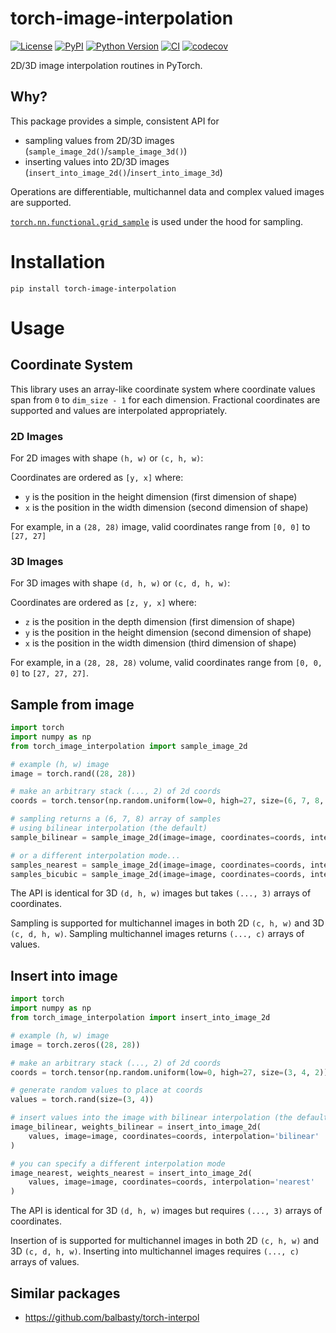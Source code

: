 # torch-image-interpolation

[![License](https://img.shields.io/pypi/l/torch-image-interpolation.svg?color=green)](https://github.com/teamtomo/torch-image-interpolation/raw/main/LICENSE)
[![PyPI](https://img.shields.io/pypi/v/torch-image-interpolation.svg?color=green)](https://pypi.org/project/torch-image-interpolation)
[![Python Version](https://img.shields.io/pypi/pyversions/torch-image-interpolation.svg?color=green)](https://python.org)
[![CI](https://github.com/teamtomo/torch-image-interpolation/actions/workflows/ci.yml/badge.svg)](https://github.com/teamtomo/torch-image-interpolation/actions/workflows/ci.yml)
[![codecov](https://codecov.io/gh/teamtomo/torch-image-interpolation/branch/main/graph/badge.svg)](https://codecov.io/gh/teamtomo/torch-image-interpolation)

2D/3D image interpolation routines in PyTorch.

## Why?

This package provides a simple, consistent API for

- sampling values from 2D/3D images (`sample_image_2d()`/`sample_image_3d()`)
- inserting values into 2D/3D images (`insert_into_image_2d()`/`insert_into_image_3d`)

Operations are differentiable, multichannel data and complex valued images are supported.

[`torch.nn.functional.grid_sample`](https://pytorch.org/docs/stable/generated/torch.nn.functional.grid_sample.html)
is used under the hood for sampling.

# Installation

```shell
pip install torch-image-interpolation
```

# Usage

## Coordinate System

This library uses an array-like coordinate system where coordinate values span from `0`
to `dim_size - 1` for each dimension.
Fractional coordinates are supported and values are interpolated appropriately.

### 2D Images

For 2D images with shape `(h, w)` or `(c, h, w)`:

Coordinates are ordered as `[y, x]` where:

- `y` is the position in the height dimension (first dimension of shape)
- `x` is the position in the width dimension (second dimension of shape)

For example, in a `(28, 28)` image, valid coordinates range from `[0, 0]` to `[27, 27]`

### 3D Images

For 3D images with shape `(d, h, w)` or `(c, d, h, w)`:

Coordinates are ordered as `[z, y, x]` where:

- `z` is the position in the depth dimension (first dimension of shape)
- `y` is the position in the height dimension (second dimension of shape)
- `x` is the position in the width dimension (third dimension of shape)

For example, in a `(28, 28, 28)` volume, valid coordinates range from `[0, 0, 0]` to
`[27, 27, 27]`.

## Sample from image

```python
import torch
import numpy as np
from torch_image_interpolation import sample_image_2d

# example (h, w) image
image = torch.rand((28, 28))

# make an arbitrary stack (..., 2) of 2d coords
coords = torch.tensor(np.random.uniform(low=0, high=27, size=(6, 7, 8, 2))).float()

# sampling returns a (6, 7, 8) array of samples
# using bilinear interpolation (the default)
sample_bilinear = sample_image_2d(image=image, coordinates=coords, interpolation='bilinear')

# or a different interpolation mode...
samples_nearest = sample_image_2d(image=image, coordinates=coords, interpolation='nearest')
samples_bicubic = sample_image_2d(image=image, coordinates=coords, interpolation='bicubic')
```

The API is identical for 3D `(d, h, w)` images but takes `(..., 3)` arrays of
coordinates.

Sampling is supported for multichannel images in both 2D `(c, h, w)` and 3D `(c, d, h, w)`. 
Sampling multichannel images returns `(..., c)` arrays of values. 



## Insert into image

```python
import torch
import numpy as np
from torch_image_interpolation import insert_into_image_2d

# example (h, w) image
image = torch.zeros((28, 28))

# make an arbitrary stack (..., 2) of 2d coords
coords = torch.tensor(np.random.uniform(low=0, high=27, size=(3, 4, 2)))

# generate random values to place at coords
values = torch.rand(size=(3, 4))

# insert values into the image with bilinear interpolation (the default)
image_bilinear, weights_bilinear = insert_into_image_2d(
    values, image=image, coordinates=coords, interpolation='bilinear'
)

# you can specify a different interpolation mode
image_nearest, weights_nearest = insert_into_image_2d(
    values, image=image, coordinates=coords, interpolation='nearest'
)
```

The API is identical for 3D `(d, h, w)` images but requires `(..., 3)` arrays of
coordinates.

Insertion of is supported for multichannel images in both 2D `(c, h, w)` and 3D `(c, d, h, w)`. 
Inserting into multichannel images requires `(..., c)` arrays of values.


## Similar packages

- https://github.com/balbasty/torch-interpol




